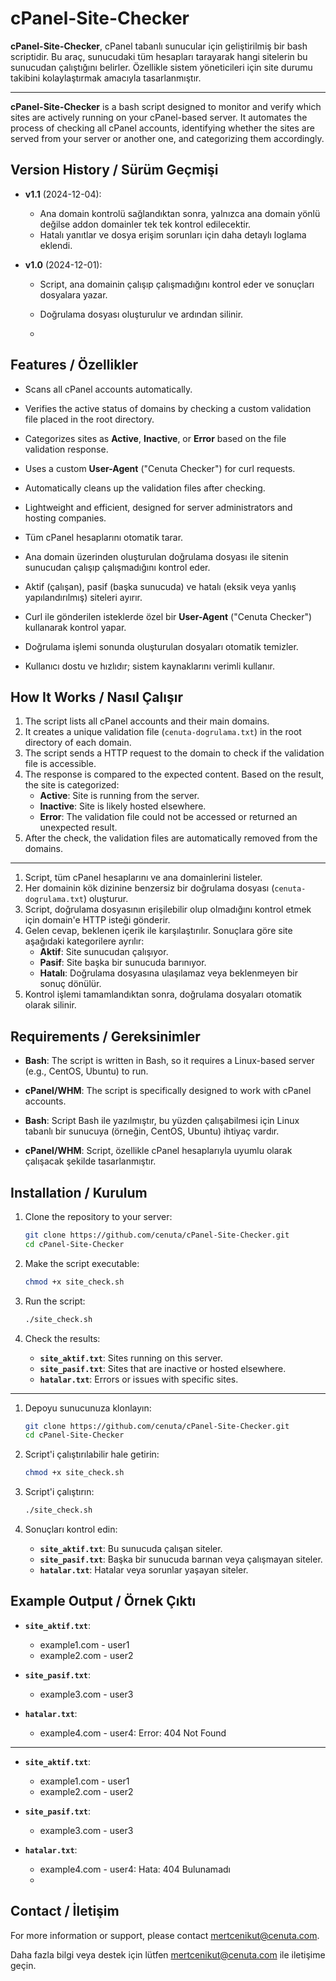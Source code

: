 
# cPanel-Site-Checker

**cPanel-Site-Checker**, cPanel tabanlı sunucular için geliştirilmiş bir bash scriptidir. Bu araç, sunucudaki tüm hesapları tarayarak hangi sitelerin bu sunucudan çalıştığını belirler. Özellikle sistem yöneticileri için site durumu takibini kolaylaştırmak amacıyla tasarlanmıştır.

---

**cPanel-Site-Checker** is a bash script designed to monitor and verify which sites are actively running on your cPanel-based server. It automates the process of checking all cPanel accounts, identifying whether the sites are served from your server or another one, and categorizing them accordingly.

## Version History / Sürüm Geçmişi

- **v1.1** (2024-12-04): 
  - Ana domain kontrolü sağlandıktan sonra, yalnızca ana domain yönlü değilse addon domainler tek tek kontrol edilecektir.
  - Hatalı yanıtlar ve dosya erişim sorunları için daha detaylı loglama eklendi.

- **v1.0** (2024-12-01):
  - Script, ana domainin çalışıp çalışmadığını kontrol eder ve sonuçları dosyalara yazar.
  - Doğrulama dosyası oluşturulur ve ardından silinir.
 
  - 
## Features / Özellikler

- Scans all cPanel accounts automatically.  
- Verifies the active status of domains by checking a custom validation file placed in the root directory.  
- Categorizes sites as **Active**, **Inactive**, or **Error** based on the file validation response.  
- Uses a custom **User-Agent** ("Cenuta Checker") for curl requests.  
- Automatically cleans up the validation files after checking.  
- Lightweight and efficient, designed for server administrators and hosting companies.  

- Tüm cPanel hesaplarını otomatik tarar.  
- Ana domain üzerinden oluşturulan doğrulama dosyası ile sitenin sunucudan çalışıp çalışmadığını kontrol eder.  
- Aktif (çalışan), pasif (başka sunucuda) ve hatalı (eksik veya yanlış yapılandırılmış) siteleri ayırır.  
- Curl ile gönderilen isteklerde özel bir **User-Agent** ("Cenuta Checker") kullanarak kontrol yapar.  
- Doğrulama işlemi sonunda oluşturulan dosyaları otomatik temizler.  
- Kullanıcı dostu ve hızlıdır; sistem kaynaklarını verimli kullanır.  

## How It Works / Nasıl Çalışır

1. The script lists all cPanel accounts and their main domains.  
2. It creates a unique validation file (`cenuta-dogrulama.txt`) in the root directory of each domain.  
3. The script sends a HTTP request to the domain to check if the validation file is accessible.  
4. The response is compared to the expected content. Based on the result, the site is categorized:  
   - **Active**: Site is running from the server.  
   - **Inactive**: Site is likely hosted elsewhere.  
   - **Error**: The validation file could not be accessed or returned an unexpected result.  
5. After the check, the validation files are automatically removed from the domains.

---

1. Script, tüm cPanel hesaplarını ve ana domainlerini listeler.  
2. Her domainin kök dizinine benzersiz bir doğrulama dosyası (`cenuta-dogrulama.txt`) oluşturur.  
3. Script, doğrulama dosyasının erişilebilir olup olmadığını kontrol etmek için domain'e HTTP isteği gönderir.  
4. Gelen cevap, beklenen içerik ile karşılaştırılır. Sonuçlara göre site aşağıdaki kategorilere ayrılır:  
   - **Aktif**: Site sunucudan çalışıyor.  
   - **Pasif**: Site başka bir sunucuda barınıyor.  
   - **Hatalı**: Doğrulama dosyasına ulaşılamaz veya beklenmeyen bir sonuç dönülür.  
5. Kontrol işlemi tamamlandıktan sonra, doğrulama dosyaları otomatik olarak silinir.

## Requirements / Gereksinimler

- **Bash**: The script is written in Bash, so it requires a Linux-based server (e.g., CentOS, Ubuntu) to run.  
- **cPanel/WHM**: The script is specifically designed to work with cPanel accounts.

- **Bash**: Script Bash ile yazılmıştır, bu yüzden çalışabilmesi için Linux tabanlı bir sunucuya (örneğin, CentOS, Ubuntu) ihtiyaç vardır.  
- **cPanel/WHM**: Script, özellikle cPanel hesaplarıyla uyumlu olarak çalışacak şekilde tasarlanmıştır.

## Installation / Kurulum

1. Clone the repository to your server:  
   ```bash
   git clone https://github.com/cenuta/cPanel-Site-Checker.git  
   cd cPanel-Site-Checker  
   ```

2. Make the script executable:  
   ```bash
   chmod +x site_check.sh  
   ```

3. Run the script:  
   ```bash
   ./site_check.sh  
   ```

4. Check the results:  
   - **`site_aktif.txt`**: Sites running on this server.  
   - **`site_pasif.txt`**: Sites that are inactive or hosted elsewhere.  
   - **`hatalar.txt`**: Errors or issues with specific sites.

---

1. Depoyu sunucunuza klonlayın:  
   ```bash
   git clone https://github.com/cenuta/cPanel-Site-Checker.git  
   cd cPanel-Site-Checker  
   ```

2. Script'i çalıştırılabilir hale getirin:  
   ```bash
   chmod +x site_check.sh  
   ```

3. Script'i çalıştırın:  
   ```bash
   ./site_check.sh  
   ```

4. Sonuçları kontrol edin:  
   - **`site_aktif.txt`**: Bu sunucuda çalışan siteler.  
   - **`site_pasif.txt`**: Başka bir sunucuda barınan veya çalışmayan siteler.  
   - **`hatalar.txt`**: Hatalar veya sorunlar yaşayan siteler.

## Example Output / Örnek Çıktı

- **`site_aktif.txt`**:  
  - example1.com - user1  
  - example2.com - user2

- **`site_pasif.txt`**:  
  - example3.com - user3

- **`hatalar.txt`**:  
  - example4.com - user4: Error: 404 Not Found

---

- **`site_aktif.txt`**:  
  - example1.com - user1  
  - example2.com - user2

- **`site_pasif.txt`**:  
  - example3.com - user3

- **`hatalar.txt`**:  
  - example4.com - user4: Hata: 404 Bulunamadı
  - 

## Contact / İletişim

For more information or support, please contact [mertcenikut@cenuta.com](mailto:mertcenikut@cenuta.com).  

Daha fazla bilgi veya destek için lütfen [mertcenikut@cenuta.com](mailto:mertcenikut@cenuta.com) ile iletişime geçin.
